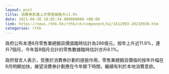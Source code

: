 ```yaml
---
layout: post
title: 消費券刺激上月零售銷售升11.9%　
date: 2021-09-30 18:05:34.000000000 +08:00
link: https://news.rthk.hk/rthk/ch/component/k2/1612993-20210930.htm
categories: rthk
---
```


政府公布本港8月零售業總銷貨價值臨時估計為286億元，按年上升近11.9%，連升7個月，今年首8個月合計的零售數據臨時估計亦升8.1%。

政府發言人表示，受惠於消費券計劃的提振作用，零售業總銷貨價值的按年升幅在8月明顯加快，展望消費券計劃應在今年餘下時間，繼續有利於本地消費意欲。
